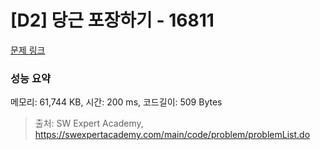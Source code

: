 # [D2] 당근 포장하기 - 16811 

[문제 링크](https://swexpertacademy.com/main/code/problem/problemDetail.do?contestProbId=AYamNLoKGSgDFAVx) 

### 성능 요약

메모리: 61,744 KB, 시간: 200 ms, 코드길이: 509 Bytes



> 출처: SW Expert Academy, https://swexpertacademy.com/main/code/problem/problemList.do